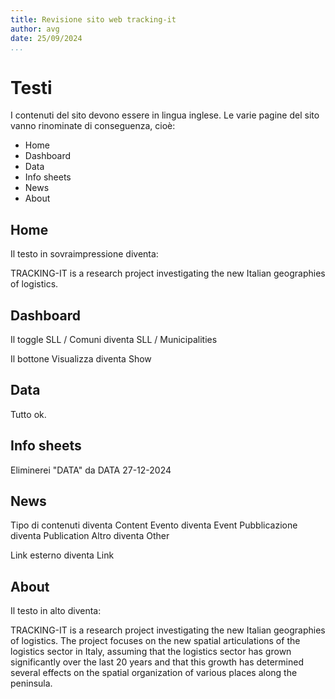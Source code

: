 ```yaml
---
title: Revisione sito web tracking-it
author: avg
date: 25/09/2024
...
```


# Testi

I contenuti del sito devono essere in lingua inglese. Le varie pagine del sito vanno rinominate di conseguenza, cioè:

* Home
* Dashboard
* Data
* Info sheets
* News
* About

## Home

Il testo in sovraimpressione diventa:

TRACKING-IT is a research project investigating the new Italian geographies of logistics.

## Dashboard

Il toggle SLL / Comuni diventa SLL / Municipalities

Il bottone Visualizza diventa Show

## Data

Tutto ok.

## Info sheets

Eliminerei "DATA" da DATA 27-12-2024

## News

Tipo di contenuti diventa Content
Evento diventa Event
Pubblicazione diventa Publication
Altro diventa Other

Link esterno diventa Link

## About

Il testo in alto diventa:


TRACKING-IT is a research project investigating the new Italian geographies of logistics. The project focuses on the new spatial articulations of the logistics sector in Italy, assuming that the logistics sector has grown significantly over the last 20 years and that this growth has determined several effects on the spatial organization of various places along the peninsula.



